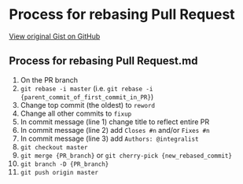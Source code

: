 # Process for rebasing Pull Request

[View original Gist on GitHub](https://gist.github.com/Integralist/43b6da80a91827671e55)

## Process for rebasing Pull Request.md

1. On the PR branch
2. `git rebase -i master` (i.e. `git rebase -i {parent_commit_of_first_commit_in_PR}`)
3. Change top commit (the oldest) to `reword`
4. Change all other commits to `fixup`
5. In commit message (line 1) change title to reflect entire PR
6. In commit message (line 2) add `Closes #n` and/or `Fixes #n`
7. In commit message (line 3) add `Authors: @integralist`
8. `git checkout master`
9. `git merge {PR_branch}` or `git cherry-pick {new_rebased_commit}`
10. `git branch -D {PR_branch}`
11. `git push origin master`

